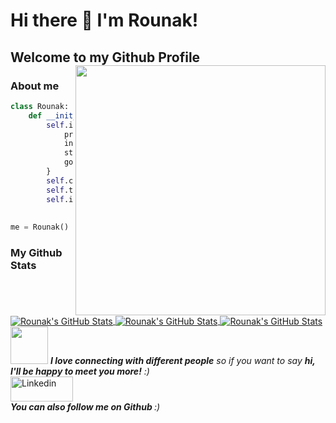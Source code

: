 # Hi there 👋 I'm Rounak!
## Welcome to my Github Profile <img align='right' src="https://media.giphy.com/media/JKo6P5QyuFkuhLlfVq/giphy.gif" width="400">
### About me
```python
class Rounak:
    def __init__(self):
        self.info={
            pronouns: ["He","Him"],
            institute: "Heritage Institute Of Technology",
            status: "Student",
            goal: "To become a Software Developer"
        }
        self.code=[C++,python,HTML,CSS,JavaScript]
        self.tools=[React,Flask]
        self.interest=("Problem Solving","Chess")
        
        
me = Rounak()
```
 
### My Github Stats
<a href="https://github.com/RounakNeogy/RounakNeogy">
  <img align="center" src="https://github-readme-stats.vercel.app/api/top-langs/?username=RounakNeogy&&show_icons=true&theme=radical" alt="Rounak's GitHub Stats" />
</a>
<a href="https://github.com/RounakNeogy/RounakNeogy">
    <img align="center" src="https://github-readme-stats.vercel.app/api?username=RounakNeogy&show_icons=true&theme=radical" alt="Rounak's GitHub Stats">
</a>
<a href="https://github.com/RounakNeogy/RounakNeogy">
    <img align="center" src="https://github-readme-streak-stats.herokuapp.com/?user=RounakNeogy&show_icons=true&theme=tokyonight_duo" alt="Rounak's GitHub Stats">
</a>
<img src="https://media.giphy.com/media/LnQjpWaON8nhr21vNW/giphy.gif" width="60"> <em><b>I love connecting with different people</b> so if you want to say <b>hi, I'll be happy to meet you more!</b> :)</em>
<br/>
<a href="https://www.linkedin.com/in/rounak-neogy-9a5518194/" title="linkedin"><img src="https://github.com/get-icon/geticon/raw/master/icons/linkedin.svg" alt="Linkedin" width="100px" height="40px"></a>
<br/>
<em><b>You can also follow me on Github </b>:)</em>
